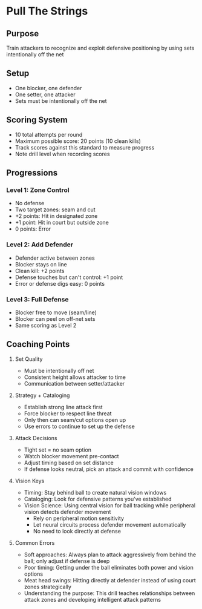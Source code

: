 # Pull The Strings

## Purpose
Train attackers to recognize and exploit defensive positioning by using sets intentionally off the net

## Setup
- One blocker, one defender
- One setter, one attacker
- Sets must be intentionally off the net

## Scoring System
- 10 total attempts per round
- Maximum possible score: 20 points (10 clean kills)
- Track scores against this standard to measure progress
- Note drill level when recording scores

## Progressions

### Level 1: Zone Control
- No defense
- Two target zones: seam and cut
- +2 points: Hit in designated zone
- +1 point: Hit in court but outside zone
- 0 points: Error

### Level 2: Add Defender
- Defender active between zones
- Blocker stays on line
- Clean kill: +2 points
- Defense touches but can't control: +1 point
- Error or defense digs easy: 0 points

### Level 3: Full Defense
- Blocker free to move (seam/line)
- Blocker can peel on off-net sets
- Same scoring as Level 2

## Coaching Points
1. Set Quality
   - Must be intentionally off net
   - Consistent height allows attacker to time
   - Communication between setter/attacker

2. Strategy + Cataloging
   - Establish strong line attack first
   - Force blocker to respect line threat
   - Only then can seam/cut options open up
   - Use errors to continue to set up the defense

3. Attack Decisions
   - Tight set = no seam option
   - Watch blocker movement pre-contact
   - Adjust timing based on set distance
   - If defense looks neutral, pick an attack and commit with confidence

4. Vision Keys
   - Timing: Stay behind ball to create natural vision windows
   - Cataloging: Look for defensive patterns you've established
   - Vision Science: Using central vision for ball tracking while peripheral vision detects defender movement
      - Rely on peripheral motion sensitivity
      - Let neural circuits process defender movement automatically
      - No need to look directly at defense

5. Common Errors
   - Soft approaches: Always plan to attack aggressively from behind the ball; only adjust if defense is deep
   - Poor timing: Getting under the ball eliminates both power and vision options
   - Meat head swings: Hitting directly at defender instead of using court zones strategically
   - Understanding the purpose: This drill teaches relationships between attack zones and developing intelligent attack patterns